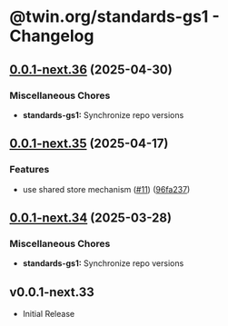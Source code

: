 # @twin.org/standards-gs1 - Changelog

## [0.0.1-next.36](https://github.com/twinfoundation/standards/compare/standards-gs1-v0.0.1-next.35...standards-gs1-v0.0.1-next.36) (2025-04-30)


### Miscellaneous Chores

* **standards-gs1:** Synchronize repo versions

## [0.0.1-next.35](https://github.com/twinfoundation/standards/compare/standards-gs1-v0.0.1-next.34...standards-gs1-v0.0.1-next.35) (2025-04-17)


### Features

* use shared store mechanism ([#11](https://github.com/twinfoundation/standards/issues/11)) ([96fa237](https://github.com/twinfoundation/standards/commit/96fa23735f69c1fc7e3d0019b527634fa0a042d9))

## [0.0.1-next.34](https://github.com/twinfoundation/standards/compare/standards-gs1-v0.0.1-next.33...standards-gs1-v0.0.1-next.34) (2025-03-28)


### Miscellaneous Chores

* **standards-gs1:** Synchronize repo versions

## v0.0.1-next.33

- Initial Release

